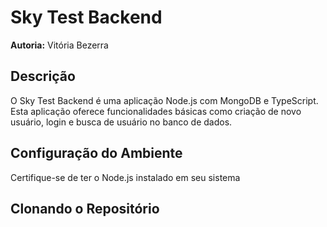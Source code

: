 # Sky Test Backend

**Autoria:** Vitória Bezerra

## Descrição

O Sky Test Backend é uma aplicação Node.js com MongoDB e TypeScript. Esta aplicação oferece funcionalidades básicas como criação de novo usuário, login e busca de usuário no banco de dados.

## Configuração do Ambiente

Certifique-se de ter o Node.js instalado em seu sistema

## Clonando o Repositório
